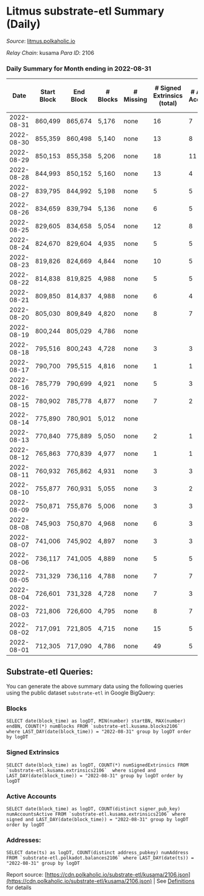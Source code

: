 # Litmus substrate-etl Summary (Daily)

_Source_: [litmus.polkaholic.io](https://litmus.polkaholic.io)

*Relay Chain*: kusama
*Para ID*: 2106



### Daily Summary for Month ending in 2022-08-31


| Date | Start Block | End Block | # Blocks | # Missing | # Signed Extrinsics (total) | # Active Accounts | # Addresses with Balances | # Events | # Transfers | # XCM Transfers In | # XCM Transfers Out |
| ---- | ----------- | --------- | -------- | --------- | --------------------------- | ----------------- | ------------------------- | -------- | ----------- | ------------------ | ------------------- |
| 2022-08-31 | 860,499 | 865,674 | 5,176 | none  | 16 | 7 | 11,916 | 10,452 | 4 ($24,635.80) |   | 3 ($5.98) |
| 2022-08-30 | 855,359 | 860,498 | 5,140 | none  | 13 | 8 |  | 10,361 | 1 ($1.14) |   | 1 ($1.12) |
| 2022-08-29 | 850,153 | 855,358 | 5,206 | none  | 18 | 11 |  | 10,535 | 4 ($4,017.82) |   | 3 ($4,017.68) |
| 2022-08-28 | 844,993 | 850,152 | 5,160 | none  | 13 | 4 |  | 10,399 | 2 ($26.06) |   | 2 ($26.01) |
| 2022-08-27 | 839,795 | 844,992 | 5,198 | none  | 5 | 5 |  | 10,429 | 1 ($0.90) |   | 1 ($0.88) |
| 2022-08-26 | 834,659 | 839,794 | 5,136 | none  | 6 | 5 | 11,918 | 10,319 | 3 ($0.25) |   |   |
| 2022-08-25 | 829,605 | 834,658 | 5,054 | none  | 12 | 8 | 11,918 | 10,185 | 3 ($124.22) |   | 3 ($124.16) |
| 2022-08-24 | 824,670 | 829,604 | 4,935 | none  | 5 | 5 | 11,918 | 9,910 | 2 ($4.90) | 1 ($0.80) | 2 ($4.86) |
| 2022-08-23 | 819,826 | 824,669 | 4,844 | none  | 10 | 5 | 11,918 | 9,764 | 3 ($850.78) | 2 ($849.39) | 3 ($850.47) |
| 2022-08-22 | 814,838 | 819,825 | 4,988 | none  | 5 | 5 | 11,916 | 10,008 |   |   |   |
| 2022-08-21 | 809,850 | 814,837 | 4,988 | none  | 6 | 4 | 11,916 | 10,004 |   |   |   |
| 2022-08-20 | 805,030 | 809,849 | 4,820 | none  | 8 | 7 | 11,916 | 9,687 |   |   |   |
| 2022-08-19 | 800,244 | 805,029 | 4,786 | none  |  |  | 11,915 | 9,575 |   |   |   |
| 2022-08-18 | 795,516 | 800,243 | 4,728 | none  | 3 | 3 | 11,915 | 9,476 | 1 ($8.17) |   | 1 ($8.15) |
| 2022-08-17 | 790,700 | 795,515 | 4,816 | none  | 1 | 1 | 11,915 | 9,639 |   |   |   |
| 2022-08-16 | 785,779 | 790,699 | 4,921 | none  | 5 | 3 | 11,915 | 9,865 |   |   |   |
| 2022-08-15 | 780,902 | 785,778 | 4,877 | none  | 7 | 2 | 11,915 | 9,788 | 1 ($0.82) |   | 1 ($0.80) |
| 2022-08-14 | 775,890 | 780,901 | 5,012 | none  |  |  | 11,915 | 10,026 |   |   |   |
| 2022-08-13 | 770,840 | 775,889 | 5,050 | none  | 2 | 1 | 11,915 | 10,113 |   |   |   |
| 2022-08-12 | 765,863 | 770,839 | 4,977 | none  | 1 | 1 | 11,915 | 9,962 |   |   |   |
| 2022-08-11 | 760,932 | 765,862 | 4,931 | none  | 3 | 3 | 11,915 | 9,889 | 1 ($1.63) | 1 ($0.82) | 1 ($1.63) |
| 2022-08-10 | 755,877 | 760,931 | 5,055 | none  | 3 | 2 | 11,914 | 10,137 | 3 ($11.48) |   | 3 ($11.41) |
| 2022-08-09 | 750,871 | 755,876 | 5,006 | none  | 3 | 3 | 11,914 | 10,042 | 1 ($0.41) | 3 ($2.28) | 1 ($0.39) |
| 2022-08-08 | 745,903 | 750,870 | 4,968 | none  | 6 | 3 | 11,913 | 9,983 | 3 ($3.85) | 3 ($3.81) | 3 ($3.79) |
| 2022-08-07 | 741,006 | 745,902 | 4,897 | none  | 3 | 3 | 11,912 | 9,812 |   |   |   |
| 2022-08-06 | 736,117 | 741,005 | 4,889 | none  | 5 | 5 | 11,912 | 9,804 |   |   |   |
| 2022-08-05 | 731,329 | 736,116 | 4,788 | none  | 7 | 7 | 11,912 | 9,634 | 2 ($1.53) | 5 ($0.80) | 2 ($1.49) |
| 2022-08-04 | 726,601 | 731,328 | 4,728 | none  | 7 | 3 | 11,911 | 9,488 |   |   |   |
| 2022-08-03 | 721,806 | 726,600 | 4,795 | none  | 8 | 7 | 11,911 | 9,627 |   |   |   |
| 2022-08-02 | 717,091 | 721,805 | 4,715 | none  | 15 | 5 | 11,911 | 9,498 |   |   |   |
| 2022-08-01 | 712,305 | 717,090 | 4,786 | none  | 49 | 5 | 11,911 | 43,075 | 8,496 ($99,626.70) |   |   |

## Substrate-etl Queries:
You can generate the above summary data using the following queries using the public dataset `substrate-etl` in Google BigQuery:


### Blocks
```
SELECT date(block_time) as logDT, MIN(number) startBN, MAX(number) endBN, COUNT(*) numBlocks FROM `substrate-etl.kusama.blocks2106`  where LAST_DAY(date(block_time)) = "2022-08-31" group by logDT order by logDT
```


### Signed Extrinsics
```
SELECT date(block_time) as logDT, COUNT(*) numSignedExtrinsics FROM `substrate-etl.kusama.extrinsics2106`  where signed and LAST_DAY(date(block_time)) = "2022-08-31" group by logDT order by logDT
```


### Active Accounts
```
SELECT date(block_time) as logDT, COUNT(distinct signer_pub_key) numAccountsActive FROM `substrate-etl.kusama.extrinsics2106` where signed and LAST_DAY(date(block_time)) = "2022-08-31" group by logDT order by logDT
```


### Addresses:
```
SELECT date(ts) as logDT, COUNT(distinct address_pubkey) numAddress FROM `substrate-etl.polkadot.balances2106` where LAST_DAY(date(ts)) = "2022-08-31" group by logDT
```



Report source: [https://cdn.polkaholic.io/substrate-etl/kusama/2106.json](https://cdn.polkaholic.io/substrate-etl/kusama/2106.json) | See [Definitions](/DEFINITIONS.md) for details
